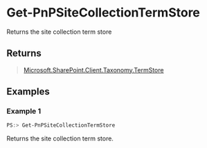 # Get-PnPSiteCollectionTermStore
Returns the site collection term store
## Returns
>[Microsoft.SharePoint.Client.Taxonomy.TermStore](https://msdn.microsoft.com/en-us/library/microsoft.sharepoint.client.taxonomy.termstore.aspx)

## Examples

### Example 1
```powershell
PS:> Get-PnPSiteCollectionTermStore
```
Returns the site collection term store.
